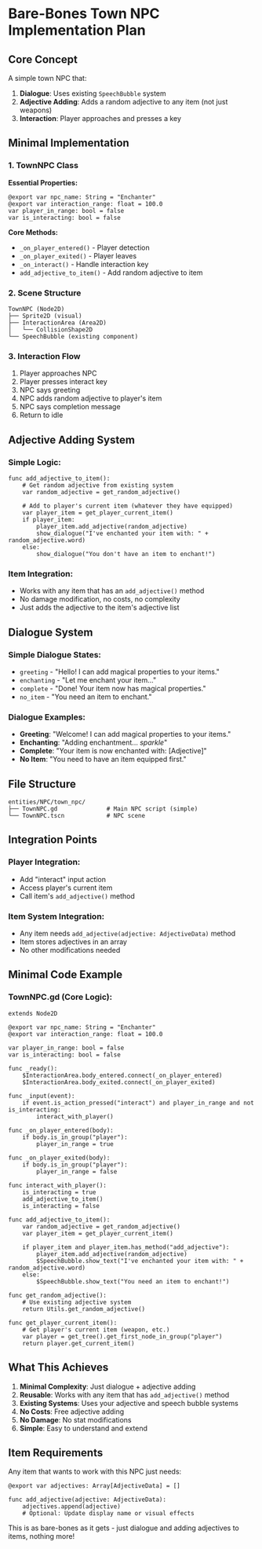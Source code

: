# Bare-Bones Town NPC Implementation Plan

## Core Concept
A simple town NPC that:
1. **Dialogue**: Uses existing `SpeechBubble` system
2. **Adjective Adding**: Adds a random adjective to any item (not just weapons)
3. **Interaction**: Player approaches and presses a key

## Minimal Implementation

### 1. TownNPC Class
**Essential Properties:**
```gdscript
@export var npc_name: String = "Enchanter"
@export var interaction_range: float = 100.0
var player_in_range: bool = false
var is_interacting: bool = false
```

**Core Methods:**
- `_on_player_entered()` - Player detection
- `_on_player_exited()` - Player leaves
- `_on_interact()` - Handle interaction key
- `add_adjective_to_item()` - Add random adjective to item

### 2. Scene Structure
```
TownNPC (Node2D)
├── Sprite2D (visual)
├── InteractionArea (Area2D)
│   └── CollisionShape2D
└── SpeechBubble (existing component)
```

### 3. Interaction Flow
1. Player approaches NPC
2. Player presses interact key
3. NPC says greeting
4. NPC adds random adjective to player's item
5. NPC says completion message
6. Return to idle

## Adjective Adding System

### Simple Logic:
```gdscript
func add_adjective_to_item():
    # Get random adjective from existing system
    var random_adjective = get_random_adjective()
    
    # Add to player's current item (whatever they have equipped)
    var player_item = get_player_current_item()
    if player_item:
        player_item.add_adjective(random_adjective)
        show_dialogue("I've enchanted your item with: " + random_adjective.word)
    else:
        show_dialogue("You don't have an item to enchant!")
```

### Item Integration:
- Works with any item that has an `add_adjective()` method
- No damage modification, no costs, no complexity
- Just adds the adjective to the item's adjective list

## Dialogue System

### Simple Dialogue States:
- `greeting` - "Hello! I can add magical properties to your items."
- `enchanting` - "Let me enchant your item..."
- `complete` - "Done! Your item now has magical properties."
- `no_item` - "You need an item to enchant."

### Dialogue Examples:
- **Greeting**: "Welcome! I can add magical properties to your items."
- **Enchanting**: "Adding enchantment... *sparkle*"
- **Complete**: "Your item is now enchanted with: [Adjective]"
- **No Item**: "You need to have an item equipped first."

## File Structure
```
entities/NPC/town_npc/
├── TownNPC.gd              # Main NPC script (simple)
└── TownNPC.tscn            # NPC scene
```

## Integration Points

### Player Integration:
- Add "interact" input action
- Access player's current item
- Call item's `add_adjective()` method

### Item System Integration:
- Any item needs `add_adjective(adjective: AdjectiveData)` method
- Item stores adjectives in an array
- No other modifications needed

## Minimal Code Example

### TownNPC.gd (Core Logic):
```gdscript
extends Node2D

@export var npc_name: String = "Enchanter"
@export var interaction_range: float = 100.0

var player_in_range: bool = false
var is_interacting: bool = false

func _ready():
    $InteractionArea.body_entered.connect(_on_player_entered)
    $InteractionArea.body_exited.connect(_on_player_exited)

func _input(event):
    if event.is_action_pressed("interact") and player_in_range and not is_interacting:
        interact_with_player()

func _on_player_entered(body):
    if body.is_in_group("player"):
        player_in_range = true

func _on_player_exited(body):
    if body.is_in_group("player"):
        player_in_range = false

func interact_with_player():
    is_interacting = true
    add_adjective_to_item()
    is_interacting = false

func add_adjective_to_item():
    var random_adjective = get_random_adjective()
    var player_item = get_player_current_item()
    
    if player_item and player_item.has_method("add_adjective"):
        player_item.add_adjective(random_adjective)
        $SpeechBubble.show_text("I've enchanted your item with: " + random_adjective.word)
    else:
        $SpeechBubble.show_text("You need an item to enchant!")

func get_random_adjective():
    # Use existing adjective system
    return Utils.get_random_adjective()

func get_player_current_item():
    # Get player's current item (weapon, etc.)
    var player = get_tree().get_first_node_in_group("player")
    return player.get_current_item()
```

## What This Achieves

1. **Minimal Complexity**: Just dialogue + adjective adding
2. **Reusable**: Works with any item that has `add_adjective()` method
3. **Existing Systems**: Uses your adjective and speech bubble systems
4. **No Costs**: Free adjective adding
5. **No Damage**: No stat modifications
6. **Simple**: Easy to understand and extend

## Item Requirements

Any item that wants to work with this NPC just needs:
```gdscript
@export var adjectives: Array[AdjectiveData] = []

func add_adjective(adjective: AdjectiveData):
    adjectives.append(adjective)
    # Optional: Update display name or visual effects
```

This is as bare-bones as it gets - just dialogue and adding adjectives to items, nothing more!
